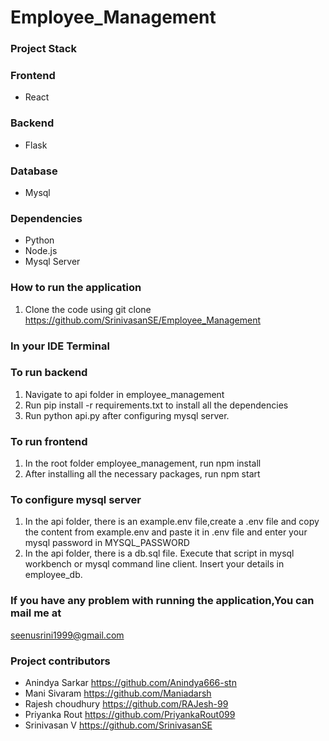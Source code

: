 # Employee_Management


### Project Stack

### Frontend

- React

### Backend

- Flask

### Database

- Mysql


### Dependencies

- Python
- Node.js
- Mysql Server

### How to run the application

1) Clone the code using git clone https://github.com/SrinivasanSE/Employee_Management

### In your IDE Terminal

### To run backend
1) Navigate to api folder in employee_management
2) Run pip install -r requirements.txt to install all the dependencies
3) Run python api.py after configuring mysql server.

### To run frontend
1) In the root folder employee_management, run npm install
2) After installing all the necessary packages, run npm start


### To configure mysql server

1) In the api folder, there is an example.env file,create a .env file and copy the content from example.env and paste it in .env file and enter your mysql password in MYSQL_PASSWORD
2) In the api folder, there is a db.sql file. Execute that script in mysql workbench or mysql command line client. Insert your details in employee_db.

### If you have any problem with running the application,You can mail me at
seenusrini1999@gmail.com


### Project contributors
- Anindya Sarkar https://github.com/Anindya666-stn
- Mani Sivaram https://github.com/Maniadarsh
- Rajesh choudhury https://github.com/RAJesh-99
- Priyanka Rout https://github.com/PriyankaRout099
- Srinivasan V https://github.com/SrinivasanSE

 
